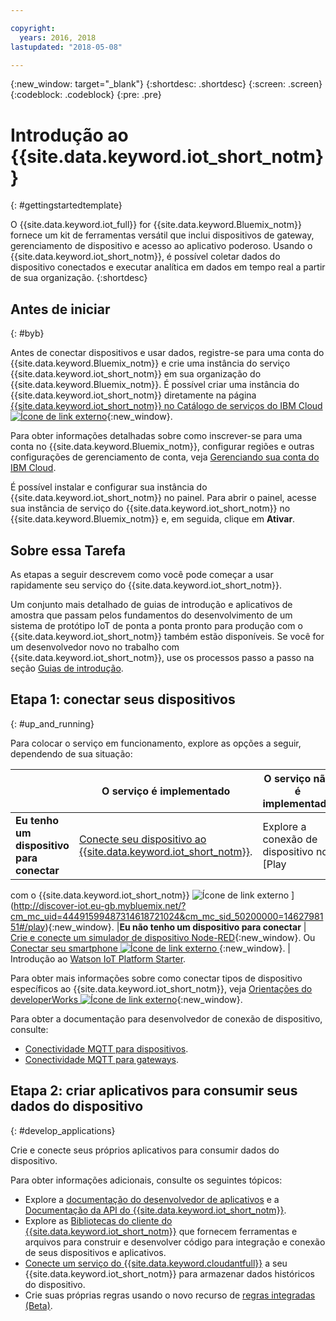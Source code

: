 ```yaml
---

copyright:
  years: 2016, 2018
lastupdated: "2018-05-08"

---
```


{:new_window: target="_blank"}
{:shortdesc: .shortdesc}
{:screen: .screen}
{:codeblock: .codeblock}
{:pre: .pre}

# Introdução ao {{site.data.keyword.iot_short_notm}}
{: #gettingstartedtemplate}

O {{site.data.keyword.iot_full}} for {{site.data.keyword.Bluemix_notm}} fornece um kit de ferramentas versátil que inclui dispositivos de gateway, gerenciamento de dispositivo e acesso ao aplicativo poderoso. Usando o {{site.data.keyword.iot_short_notm}}, é possível coletar dados do dispositivo conectados e executar analítica em dados em tempo real a partir de sua organização.
{:shortdesc}

## Antes de iniciar
{: #byb}

Antes de conectar dispositivos e usar dados, registre-se para uma conta do {{site.data.keyword.Bluemix_notm}} e crie uma instância do serviço {{site.data.keyword.iot_short_notm}} em sua organização do {{site.data.keyword.Bluemix_notm}}. É possível criar uma instância do {{site.data.keyword.iot_short_notm}} diretamente na página [{{site.data.keyword.iot_short_notm}} no Catálogo de serviços do IBM Cloud ![Ícone de link externo](../../icons/launch-glyph.svg "Ícone de link externo")](https://console.{DomainName}/catalog/services/internet-of-things-platform/){:new_window}.  

Para obter informações detalhadas sobre como inscrever-se para uma conta no {{site.data.keyword.Bluemix_notm}}, configurar regiões e outras configurações de gerenciamento de conta, veja [Gerenciando sua conta do IBM Cloud](https://console.ng.bluemix.net/docs/admin/account.html#signup).

É possível instalar e configurar sua instância do {{site.data.keyword.iot_short_notm}} no painel. Para abrir o painel, acesse sua instância de serviço do {{site.data.keyword.iot_short_notm}} no {{site.data.keyword.Bluemix_notm}} e, em seguida, clique em **Ativar**.

## Sobre essa Tarefa

As etapas a seguir descrevem como você pode começar a usar rapidamente seu serviço do {{site.data.keyword.iot_short_notm}}.

Um conjunto mais detalhado de guias de introdução e aplicativos de amostra que passam pelos fundamentos do desenvolvimento de um sistema de protótipo IoT de ponta a ponta pronto para produção com o {{site.data.keyword.iot_short_notm}} também estão disponíveis. Se você for um desenvolvedor novo no trabalho com {{site.data.keyword.iot_short_notm}}, use os processos passo a passo na seção [Guias de introdução](https://console.bluemix.net/docs/services/IoT/getting_started/getting-started-iot-overview.html#getting-started).

## Etapa 1: conectar seus dispositivos
{: #up_and_running}

Para colocar o serviço em funcionamento, explore as opções a seguir, dependendo de sua situação:

|  |   O serviço é implementado | O serviço não é implementado
 | -------------| ------------- | -------------
  |**Eu tenho um dispositivo para conectar** | [Conecte seu dispositivo ao {{site.data.keyword.iot_short_notm}}](iotplatform_task.html#iotplatform_task).| Explore a conexão de dispositivo no [Play
com o {{site.data.keyword.iot_short_notm}} ![Ícone de link externo](../../icons/launch-glyph.svg "Ícone de link externo") ](http://discover-iot.eu-gb.mybluemix.net/?cm_mc_uid=44491599487314618721024&cm_mc_sid_50200000=1462798151#/play){:new_window}.
  |**Eu não tenho um dispositivo para conectar** | [Crie e conecte um simulador de dispositivo Node-RED](nodereddevice_sample.html){:new_window}. Ou [Conectar
seu smartphone ![Ícone de link externo](../../icons/launch-glyph.svg "Ícone de link externo") ](http://discover-iot.eu-gb.mybluemix.net/?cm_mc_uid=44491599487314618721024&cm_mc_sid_50200000=1462798151#/play/device/smartphone){:new_window}. | Introdução ao [Watson IoT Platform Starter](https://console.bluemix.net/docs/starters/IoT-starter/iot500.html).
  
Para obter mais informações sobre como conectar tipos de dispositivo específicos ao {{site.data.keyword.iot_short_notm}}, veja [Orientações do developerWorks ![Ícone de link externo](../../icons/launch-glyph.svg "Ícone de link externo")](https://developer.ibm.com/recipes/tutorials/category/internet-of-things-iot/){:new_window}.  

Para obter a documentação para desenvolvedor de conexão de dispositivo, consulte:
- [Conectividade MQTT para dispositivos](devices/mqtt.html).
- [Conectividade MQTT para gateways](gateways/mqtt.html).

<!--
## Step 2: Analyze your device data
{: #analyzing_data}
Start exploring the real-time data that the devices are sending to {{site.data.keyword.iot_short_notm}}.
{{site.data.keyword.iot_short_notm}} includes the following analytics tools:  
- [Boards and cards](data_visualization.html) to visualize your real-time device data.
- [Rules and actions](analytics.html) that are triggered by real-time device data.
For a quick getting started example, see the [Using Rules and Actions with IBM Watson IoT Platform Cloud Analytics ![External link icon](../../icons/launch-glyph.svg "External link icon")](https://developer.ibm.com/recipes/tutorials/using-rules-and-actions-with-ibm-watson-iot-platform-cloud-analytics/){:new_window} developerWorks recipe.
-->

## Etapa 2: criar aplicativos para consumir seus dados do dispositivo
{: #develop_applications}

Crie e conecte seus próprios aplicativos para consumir dados do dispositivo.

Para obter informações adicionais, consulte os
seguintes tópicos:   
- Explore a [documentação do desenvolvedor de aplicativos](applications/api.html) e a [Documentação da API do {{site.data.keyword.iot_short_notm}}](reference/api.html).
- Explore as [Bibliotecas do cliente do {{site.data.keyword.iot_short_notm}}](iot_platform_client_lib.html) que fornecem ferramentas e arquivos para construir e desenvolver código para integração e conexão de seus dispositivos e aplicativos.
- [Conecte um serviço do {{site.data.keyword.cloudantfull}}](cloudant_connector.html) a seu {{site.data.keyword.iot_short_notm}} para armazenar dados históricos do dispositivo.
- Crie suas próprias regras usando o novo recurso de [regras integradas (Beta)](information_management/im_rules.html).
